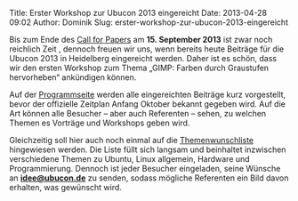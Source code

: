 Title: Erster Workshop zur Ubucon 2013 eingereicht
Date: 2013-04-28 09:02
Author: Dominik
Slug: erster-workshop-zur-ubucon-2013-eingereicht

Bis zum Ende des [Call for Papers](/2013/cfp) am **15. September 2013**
ist zwar noch reichlich Zeit , dennoch freuen wir uns, wenn bereits
heute Beiträge für die Ubucon 2013 in Heidelberg eingereicht werden.
Daher ist es schön, dass wir den ersten Workshop zum Thema „GIMP: Farben
durch Graustufen hervorheben“ ankündigen können.


Auf der [Programmseite](/2013/programm) werden alle eingereichten
Beiträge kurz vorgestellt, bevor der offizielle Zeitplan Anfang Oktober
bekannt gegeben wird. Auf die Art können alle Besucher – aber auch
Referenten – sehen, zu welchen Themen es Vorträge und Workshops geben
wird.


Gleichzeitig soll hier auch noch einmal auf die
[Themenwunschliste](/2013/themenwunschliste) hingewiesen werden. Die
Liste füllt sich langsam und beinhaltet inzwischen verschiedene Themen
zu Ubuntu, Linux allgemein, Hardware und Programmierung. Dennoch ist
jeder Besucher eingeladen, seine Wünsche an **<idee@ubucon.de>** zu
senden, sodass mögliche Referenten ein Bild davon erhalten, was
gewünscht wird.



